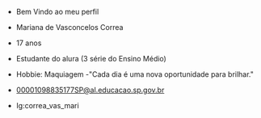 - Bem Vindo ao meu perfil

- Mariana de Vasconcelos Correa
- 17 anos
- Estudante do alura (3 série do Ensino Médio)
- Hobbie: Maquiagem
-"Cada dia é uma nova oportunidade para brilhar."
- 00001098835177SP@al.educacao.sp.gov.br
- Ig:correa_vas_mari
